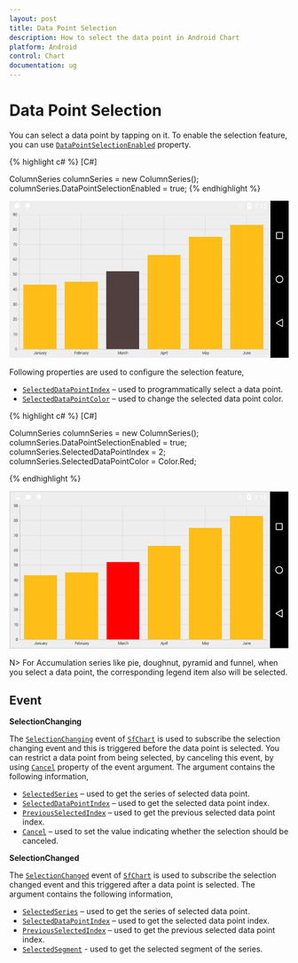 ```yaml
---
layout: post
title: Data Point Selection
description: How to select the data point in Android Chart
platform: Android
control: Chart
documentation: ug
---
```


# Data Point Selection
You can select a data point by tapping on it. To enable the selection feature, you can use [`DataPointSelectionEnabled`](http://help.syncfusion.com/cr/cref_files/xamarin-android/sfchart/Syncfusion.SfChart.Android~Com.Syncfusion.Charts.ChartSeries~DataPointSelectionEnabled.html) property. 

{% highlight c# %} 
[C#]

ColumnSeries columnSeries = new ColumnSeries();
columnSeries.DataPointSelectionEnabled = true;
{% endhighlight %}

![](selection_images/selection_img1.png)

Following properties are used to configure the selection feature,

* [`SelectedDataPointIndex`](http://help.syncfusion.com/cr/cref_files/xamarin-android/sfchart/Syncfusion.SfChart.Android~Com.Syncfusion.Charts.ChartSeries~SelectedDataPointIndex.html) – used to programmatically select a data point.
* [`SelectedDataPointColor`](http://help.syncfusion.com/cr/cref_files/xamarin-android/sfchart/Syncfusion.SfChart.Android~Com.Syncfusion.Charts.ChartSeries~SelectedDataPointColor.html) – used to change the selected data point color.

{% highlight c# %} 
[C#]

ColumnSeries columnSeries = new ColumnSeries();
columnSeries.DataPointSelectionEnabled = true;
columnSeries.SelectedDataPointIndex = 2;
columnSeries.SelectedDataPointColor = Color.Red;

{% endhighlight %}

![](selection_images/selection_img2.png)


N> For Accumulation series like pie, doughnut, pyramid and funnel, when you select a data point, the corresponding legend item also will be selected.

## Event

**SelectionChanging**

The [`SelectionChanging`](http://help.syncfusion.com/cr/cref_files/xamarin-android/sfchart/Syncfusion.SfChart.Android~Com.Syncfusion.Charts.SfChart~SelectionChanging_EV.html) event of [`SfChart`](http://help.syncfusion.com/cr/cref_files/xamarin-android/sfchart/Syncfusion.SfChart.Android~Com.Syncfusion.Charts.SfChart.html) is used to subscribe the selection changing event and this is triggered before the data point is selected. You can restrict a data point from being selected, by canceling this event, by using [`Cancel`](http://help.syncfusion.com/cr/cref_files/xamarin-android/sfchart/Syncfusion.SfChart.Android~Com.Syncfusion.Charts.ChartSelectionChangingEvent~Cancel.html) property of the event argument. The argument contains the following information,

* [`SelectedSeries`](http://help.syncfusion.com/cr/cref_files/xamarin-android/sfchart/Syncfusion.SfChart.Android~Com.Syncfusion.Charts.ChartSelectionEvent~SelectedSeries.html) – used to get the series of selected data point.
* [`SelectedDataPointIndex`](http://help.syncfusion.com/cr/cref_files/xamarin-android/sfchart/Syncfusion.SfChart.Android~Com.Syncfusion.Charts.ChartSelectionEvent~SelectedDataPointIndex.html) – used to get the selected data point index.
* [`PreviousSelectedIndex`](http://help.syncfusion.com/cr/cref_files/xamarin-android/sfchart/Syncfusion.SfChart.Android~Com.Syncfusion.Charts.ChartSelectionEvent~PreviousSelectedIndex.html) – used to get the previous selected data point index.
* [`Cancel`](http://help.syncfusion.com/cr/cref_files/xamarin-android/sfchart/Syncfusion.SfChart.Android~Com.Syncfusion.Charts.ChartSelectionChangingEvent~Cancel.html) – used to set the value indicating whether the selection should be canceled.

**SelectionChanged**

The [`SelectionChanged`](http://help.syncfusion.com/cr/cref_files/xamarin-android/sfchart/Syncfusion.SfChart.Android~Com.Syncfusion.Charts.SfChart~SelectionChanged_EV.html) event of [`SfChart`](http://help.syncfusion.com/cr/cref_files/xamarin-android/sfchart/Syncfusion.SfChart.Android~Com.Syncfusion.Charts.SfChart.html) is used to subscribe the selection changed event and this triggered after a data point is selected. The argument contains the following information,

* [`SelectedSeries`](http://help.syncfusion.com/cr/cref_files/xamarin-android/sfchart/Syncfusion.SfChart.Android~Com.Syncfusion.Charts.ChartSelectionEvent~SelectedSeries.html) – used to get the series of selected data point.
* [`SelectedDataPointIndex`](http://help.syncfusion.com/cr/cref_files/xamarin-android/sfchart/Syncfusion.SfChart.Android~Com.Syncfusion.Charts.ChartSelectionEvent~PreviousSelectedIndex.html) – used to get the selected data point index.
* [`PreviousSelectedIndex`](http://help.syncfusion.com/cr/cref_files/xamarin-android/sfchart/Syncfusion.SfChart.Android~Com.Syncfusion.Charts.ChartSelectionEvent~PreviousSelectedIndex.html) – used to get the previous selected data point index.
* [`SelectedSegment`](http://help.syncfusion.com/cr/cref_files/xamarin-android/sfchart/Syncfusion.SfChart.Android~Com.Syncfusion.Charts.ChartSelectionEvent~SelectedSegment.html) - used to get the selected segment of the series.